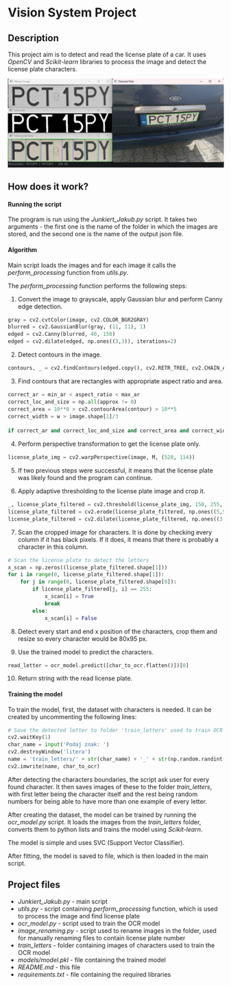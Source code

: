 # Vision System Project

## Description

This project aim is to detect and read the license plate of a car.
It uses *OpenCV* and *Scikit-learn* libraries to process the image and detect the license plate characters.

![img.png](img/img.png)

## How does it work?

#### Running the script
The program is run using the *Junkiert_Jakub.py* script.
It takes two arguments - the first one is the name of the folder in which the images are stored, and the second one 
is the name of the output json file.

#### Algorithm

Main script loads the images and for each image it calls the *perform_processing* function from *utils.py*.

The *perform_processing* function performs the following steps:

1. Convert the image to grayscale, apply Gaussian blur and perform Canny edge detection.
```python
gray = cv2.cvtColor(image, cv2.COLOR_BGR2GRAY)
blurred = cv2.GaussianBlur(gray, (11, 11), 1)
edged = cv2.Canny(blurred, 40, 150)
edged = cv2.dilate(edged, np.ones((3,3)), iterations=2)
```

2. Detect contours in the image.
```python
contours, _ = cv2.findContours(edged.copy(), cv2.RETR_TREE, cv2.CHAIN_APPROX_SIMPLE)
```

3. Find contours that are rectangles with appropriate aspect ratio and area.
```python
correct_ar = min_ar < aspect_ratio < max_ar
correct_loc_and_size = np.all(approx != 0)
correct_area = 10**8 > cv2.contourArea(contour) > 10**5
correct_width = w > image.shape[1]/3

if correct_ar and correct_loc_and_size and correct_area and correct_width:
```

4. Perform perspective transformation to get the license plate only.
```python
license_plate_img = cv2.warpPerspective(image, M, (520, 114))
```

5. If two previous steps were successful, it means that the license plate was likely found and the program can continue.

6. Apply adaptive thresholding to the license plate image and crop it.
```python
_, license_plate_filtered = cv2.threshold(license_plate_img, 150, 255, cv2.ADAPTIVE_THRESH_GAUSSIAN_C)
license_plate_filtered = cv2.erode(license_plate_filtered, np.ones((5,5)))
license_plate_filtered = cv2.dilate(license_plate_filtered, np.ones((3,3)))
```

7. Scan the cropped image for characters. It is done by checking every column if it has black pixels. If it does, it 
   means that there is probably a character in this column.
```python
# Scan the license plate to detect the letters
x_scan = np.zeros((license_plate_filtered.shape[1]))
for i in range(0, license_plate_filtered.shape[1]):
    for j in range(0, license_plate_filtered.shape[0]):
        if license_plate_filtered[j, i] == 255:
            x_scan[i] = True
            break
        else:
            x_scan[i] = False
```

8. Detect every start and end x position of the characters, crop them and resize so every character would be 80x95 px.

9. Use the trained model to predict the characters.
```python
read_letter = ocr_model.predict([char_to_ocr.flatten()])[0]
```

10. Return string with the read license plate.

#### Training the model

To train the model, first, the dataset with characters is needed. It can be created by uncommenting the following lines:

```python
# Save the detected letter to folder 'train_letters' used to train OCR model
cv2.waitKey(1)
char_name = input('Podaj znak: ')
cv2.destroyWindow('litera')
name = 'train_letters/' + str(char_name) + '_' + str(np.random.randint(0, 10000)) + '.png'
cv2.imwrite(name, char_to_ocr)
```

After detecting the characters boundaries, the script ask user for every found character. It then saves images of 
these to the folder *train_letters*, with first letter being the character itself and the rest being random numbers 
for being able to have more than one example of every letter.

After creating the dataset, the model can be trained by running the *ocr_model.py* script.
It loads the images from the *train_letters* folder, converts them to python lists and trains the model using 
*Scikit-learn*.

The model is simple and uses SVC (Support Vector Classifier).

After fitting, the model is saved to file, which is then loaded in the main script.

## Project files

- *Junkiert_Jakub.py* - main script
- *utils.py* - script containing *perform_processing* function, which is used to process the image and find license plate
- *ocr_model.py* - script used to train the OCR model
- *image_renaming.py* - script used to rename images in the folder, used for manually renaming files to contain license plate number
- *train_letters* - folder containing images of characters used to train the OCR model
- *models/model.pkl* - file containing the trained model
- *README.md* - this file
- *requirements.txt* - file containing the required libraries
